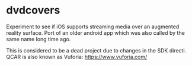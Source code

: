 # dvdcovers
Experiment to see if iOS supports streaming media over an augmented reality surface. Port of an older android app which was also called by the same name long time ago.

This is considered to be a dead project due to changes in the SDK directi. QCAR is also known as Vuforia: https://www.vuforia.com/
